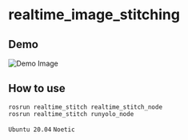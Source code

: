 # realtime_image_stitching

## Demo

![Demo Image](./images/Demo.png)

## How to use

	rosrun realtime_stitch realtime_stitch_node 
    rosrun realtime_stitch runyolo_node 

`Ubuntu 20.04` `Noetic`
